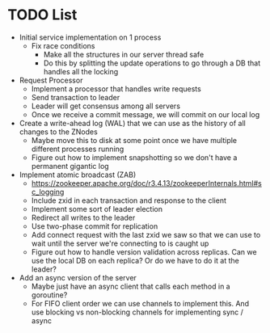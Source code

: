 # TODO List

- Initial service implementation on 1 process
  - Fix race conditions
    - Make all the structures in our server thread safe
    - Do this by splitting the update operations to go through a DB that
      handles all the locking
- Request Processor
  - Implement a processor that handles write requests
  - Send transaction to leader
  - Leader will get consensus among all servers
  - Once we receive a commit message, we will commit on our local log
- Create a write-ahead log (WAL) that we can use as the history of all changes to the ZNodes
  - Maybe move this to disk at some point once we have multiple different processes running
  - Figure out how to implement snapshotting so we don't have a permanent gigantic log
- Implement atomic broadcast (ZAB)
  - https://zookeeper.apache.org/doc/r3.4.13/zookeeperInternals.html#sc_logging
  - Include zxid in each transaction and response to the client
  - Implement some sort of leader election
  - Redirect all writes to the leader
  - Use two-phase commit for replication
  - Add connect request with the last zxid we saw so that we can use to wait until the server we're connecting to is caught up
  - Figure out how to handle version validation across replicas. Can we use the local DB
    on each replica? Or do we have to do it at the leader?
- Add an async version of the server
  - Maybe just have an async client that calls each method in a goroutine?
  - For FIFO client order we can use channels to implement this. And use blocking vs non-blocking channels for implementing sync / async